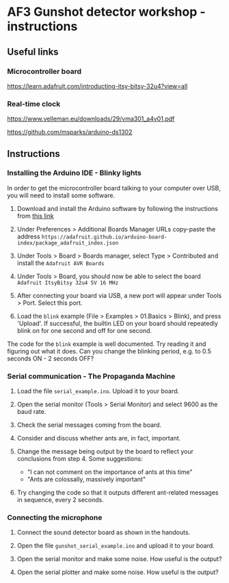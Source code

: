 # AF3 Gunshot detector workshop - instructions

## Useful links

### Microcontroller board

https://learn.adafruit.com/introducting-itsy-bitsy-32u4?view=all

### Real-time clock

https://www.velleman.eu/downloads/29/vma301_a4v01.pdf

https://github.com/msparks/arduino-ds1302

## Instructions

### Installing the Arduino IDE - Blinky lights

In order to get the microcontroller board talking to your computer over USB, you will need to install some software.

 1. Download and install the Arduino software by following the instructions from [this link](http://www.arduino.cc/en/Main/Software)

 2. Under Preferences > Additional Boards Manager URLs copy-paste the address `https://adafruit.github.io/arduino-board-index/package_adafruit_index.json`

 3. Under Tools > Board > Boards manager, select Type > Contributed and install the `Adafruit AVR Boards`

 4. Under Tools > Board, you should now be able to select the board `Adafruit ItsyBitsy 32u4 5V 16 MHz`

 5. After connecting your board via USB, a new port will appear under Tools > Port. Select this port.

 6. Load the `blink` example (File > Examples > 01.Basics > Blink), and press 'Upload'. If successful, the builtin LED on your board should repeatedly blink on for one second and off for one second.

The code for the `blink` example is well documented. Try reading it and figuring out what it does. Can you change the blinking period, e.g. to 0.5 seconds ON - 2 seconds OFF?

### Serial communication - The Propaganda Machine

 1. Load the file `serial_example.ino`. Upload it to your board.

 2. Open the serial monitor (Tools > Serial Monitor) and select 9600 as the baud rate.

 3. Check the serial messages coming from the board.

 4. Consider and discuss whether ants are, in fact, important.

 5. Change the message being output by the board to reflect your conclusions from step 4. Some suggestions:
    * "I can not comment on the importance of ants at this time"
    * "Ants are colossally, massively important"

 6. Try changing the code so that it outputs different ant-related messages in sequence, every 2 seconds.

### Connecting the microphone

 1. Connect the sound detector board as shown in the handouts.

 2. Open the file `gunshot_serial_example.ino` and upload it to your board.

 3. Open the serial monitor and make some noise. How useful is the output?

 4. Open the serial plotter and make some noise. How useful is the output?
